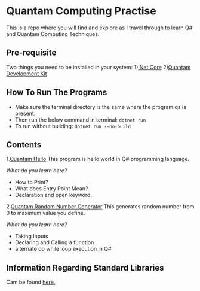 # Quantam Computing Practise

This is a repo where you will find and explore as I travel through to learn Q# and Quantam Computing Techniques.

## Pre-requisite

Two things you need to be installed in your system:
1)[.Net Core](https://dotnet.microsoft.com/download)
2)[Quantam Development Kit](https://marketplace.visualstudio.com/items?itemName=quantum.quantum-devkit-vscode)

## How To Run The Programs

- Make sure the terminal directory is the same where the program.qs is present.
- Then run the below command in terminal:
`
dotnet run
`
- To run without building:
`
dotnet run --no-build
`

## Contents

1.[Quantam Hello](https://github.com/NirmitSawant/QuantamComputingPractise/tree/master/QuantamHello)
This program is hello world in Q# programming language.

_What do you learn here?_

- How to Print?
- What does Entry Point Mean?
- Declaration and open keyword.

2.[Quantam Random Number Generator](https://github.com/NirmitSawant/QuantamComputingPractise/tree/master/QuantumRNG)
This generates random number from 0 to maximum value you define.

_What do you learn here?_

- Taking Inputs
- Declaring and Calling a function
- alternate do while loop execution in Q#

## Information Regarding Standard Libraries

Cam be found [here.](https://docs.microsoft.com/en-us/quantum/user-guide/libraries/standard/)